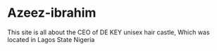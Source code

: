 # Azeez-ibrahim
This site is all about the CEO of DE KEY unisex hair castle, Which was located in Lagos State Nigeria
